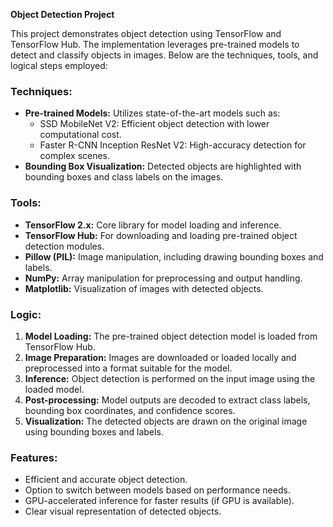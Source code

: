 **Object Detection Project**  

This project demonstrates object detection using TensorFlow and TensorFlow Hub. The implementation leverages pre-trained models to detect and classify objects in images. Below are the techniques, tools, and logical steps employed:  

### **Techniques:**  
- **Pre-trained Models:** Utilizes state-of-the-art models such as:
  - SSD MobileNet V2: Efficient object detection with lower computational cost.
  - Faster R-CNN Inception ResNet V2: High-accuracy detection for complex scenes.  
- **Bounding Box Visualization:** Detected objects are highlighted with bounding boxes and class labels on the images.  

### **Tools:**  
- **TensorFlow 2.x:** Core library for model loading and inference.  
- **TensorFlow Hub:** For downloading and loading pre-trained object detection modules.  
- **Pillow (PIL):** Image manipulation, including drawing bounding boxes and labels.  
- **NumPy:** Array manipulation for preprocessing and output handling.  
- **Matplotlib:** Visualization of images with detected objects.  

### **Logic:**  
1. **Model Loading:** The pre-trained object detection model is loaded from TensorFlow Hub.  
2. **Image Preparation:** Images are downloaded or loaded locally and preprocessed into a format suitable for the model.  
3. **Inference:** Object detection is performed on the input image using the loaded model.  
4. **Post-processing:** Model outputs are decoded to extract class labels, bounding box coordinates, and confidence scores.  
5. **Visualization:** The detected objects are drawn on the original image using bounding boxes and labels.  

### **Features:**  
- Efficient and accurate object detection.  
- Option to switch between models based on performance needs.  
- GPU-accelerated inference for faster results (if GPU is available).  
- Clear visual representation of detected objects.  
